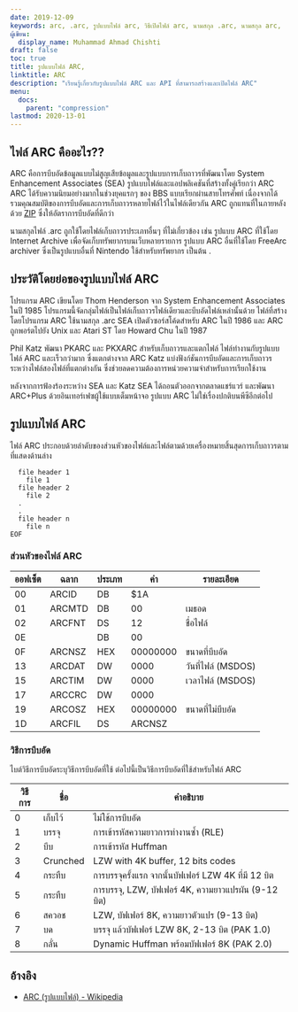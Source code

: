 ```yaml
---
date: 2019-12-09
keywords: arc, .arc, รูปแบบไฟล์ arc, วิธีเปิดไฟล์ arc, นามสกุล .arc, นามสกุล arc,
ผู้เขียน:
  display_name: Muhammad Ahmad Chishti
draft: false
toc: true
title: รูปแบบไฟล์ ARC,
linktitle: ARC
description: "เรียนรู้เกี่ยวกับรูปแบบไฟล์ ARC และ API ที่สามารถสร้างและเปิดไฟล์ ARC"
menu:
  docs:
    parent: "compression"
lastmod: 2020-13-01
---
```


## ไฟล์ ARC คืออะไร??

ARC คือการบีบอัดข้อมูลแบบไม่สูญเสียข้อมูลและรูปแบบการเก็บถาวรที่พัฒนาโดย System Enhancement Associates (SEA) รูปแบบไฟล์และแอปพลิเคชันที่สร้างทั้งคู่เรียกว่า ARC ARC ได้รับความนิยมอย่างมากในช่วงยุคแรกๆ ของ BBS แบบเรียกผ่านสายโทรศัพท์ เนื่องจากได้รวมคุณสมบัติของการบีบอัดและการเก็บถาวรหลายไฟล์ไว้ในไฟล์เดียวกัน ARC ถูกแทนที่ในภายหลังด้วย [ZIP](/th/compression/zip/) ซึ่งให้อัตราการบีบอัดที่ดีกว่า

นามสกุลไฟล์ .arc ถูกใช้โดยไฟล์เก็บถาวรประเภทอื่นๆ ที่ไม่เกี่ยวข้อง เช่น รูปแบบ ARC ที่ใช้โดย Internet Archive เพื่อจัดเก็บทรัพยากรบนเว็บหลายรายการ รูปแบบ ARC อื่นที่ใช้โดย FreeArc archiver ซึ่งเป็นรูปแบบอื่นที่ Nintendo ใช้สำหรับทรัพยากร เป็นต้น .

## ประวัติโดยย่อของรูปแบบไฟล์ ARC

โปรแกรม ARC เขียนโดย Thom Henderson จาก System Enhancement Associates ในปี 1985 โปรแกรมนี้จัดกลุ่มไฟล์เป็นไฟล์เก็บถาวรไฟล์เดียวและบีบอัดไฟล์เหล่านั้นด้วย ไฟล์ที่สร้างโดยโปรแกรม ARC ใช้นามสกุล .arc SEA เปิดตัวซอร์สโค้ดสำหรับ ARC ในปี 1986 และ ARC ถูกพอร์ตไปยัง Unix และ Atari ST โดย Howard Chu ในปี 1987

Phil Katz พัฒนา PKARC และ PKXARC สำหรับเก็บถาวรและแตกไฟล์ ไฟล์ทำงานกับรูปแบบไฟล์ ARC และเร็วกว่ามาก ซึ่งแตกต่างจาก ARC Katz แบ่งฟังก์ชันการบีบอัดและการเก็บถาวรระหว่างไฟล์สองไฟล์ที่แตกต่างกัน ซึ่งช่วยลดความต้องการหน่วยความจำสำหรับการเรียกใช้งาน

หลังจากการฟ้องร้องระหว่าง SEA และ Katz SEA ได้ถอนตัวออกจากตลาดแชร์แวร์ และพัฒนา ARC+Plus ด้วยอินเทอร์เฟซผู้ใช้แบบเต็มหน้าจอ รูปแบบ ARC ไม่ใช่เรื่องปกติบนพีซีอีกต่อไป

## รูปแบบไฟล์ ARC

ไฟล์ ARC ประกอบด้วยลำดับของส่วนหัวของไฟล์และไฟล์ตามด้วยเครื่องหมายสิ้นสุดการเก็บถาวรตามที่แสดงด้านล่าง

```console
  file header 1
    file 1
  file header 2
    file 2
  .
  .
  file header n
    file n
EOF
```

### ส่วนหัวของไฟล์ ARC ###

|ออฟเซ็ต|ฉลาก|ประเภท|ค่า|รายละเอียด|
|---|---|---|---|---|
|00|ARCID |DB|$1A| |
|01|ARCMTD|DB|00|เมธอด|
|02|ARCFNT|DS|12|ชื่อไฟล์|
|0E| |DB|00| |
|0F|ARCNSZ|HEX|00000000|ขนาดที่บีบอัด|
|13|ARCDAT|DW|0000|วันที่ไฟล์ (MSDOS)|
|15|ARCTIM|DW|0000|เวลาไฟล์ (MSDOS)|
|17|ARCCRC|DW|0000| |
|19|ARCOSZ|HEX|00000000|ขนาดที่ไม่บีบอัด|
|1D|ARCFIL|DS|ARCNSZ| |

### วิธีการบีบอัด ###

ไบต์วิธีการบีบอัดระบุวิธีการบีบอัดที่ใช้ ต่อไปนี้เป็นวิธีการบีบอัดที่ใช้สำหรับไฟล์ ARC

|วิธีการ|ชื่อ|คำอธิบาย|
|---|---|---|
|0|เก็บไว้|ไม่ใช้การบีบอัด|
|1|บรรจุ|การเข้ารหัสความยาวการทำงานซ้ำ (RLE)|
|2|บีบ|การเข้ารหัส Huffman|
|3|Crunched|LZW with 4K buffer, 12 bits codes|
|4|กระทืบ|การบรรจุครั้งแรก จากนั้นบัฟเฟอร์ LZW 4K ที่มี 12 บิต|
|5|กระทืบ|การบรรจุ, LZW, บัฟเฟอร์ 4K, ความยาวแปรผัน (9-12 บิต)|
|6|สควอช|LZW, บัฟเฟอร์ 8K, ความยาวตัวแปร (9-13 บิต)|
|7|บด|บรรจุ แล้วบัฟเฟอร์ LZW 8K, 2-13 บิต (PAK 1.0)|
|8|กลั่น|Dynamic Huffman พร้อมบัฟเฟอร์ 8K (PAK 2.0)|

## อ้างอิง

- [ARC (รูปแบบไฟล์) - Wikipedia](https://en.wikipedia.org/wiki/ARC_(file_format))

